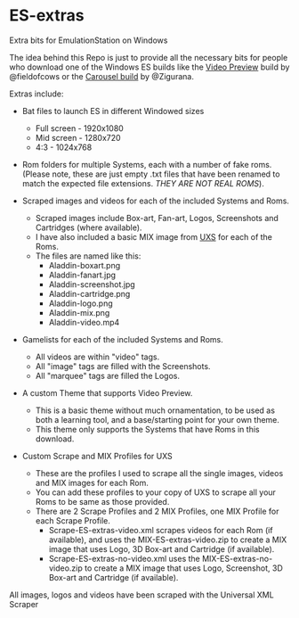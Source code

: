 # ES-extras
Extra bits for EmulationStation on Windows

The idea behind this Repo is just to provide all the necessary bits for people who download one of the Windows ES builds like the [Video Preview](https://github.com/fieldofcows/EmulationStation/releases/tag/v0.1-beta.7) build by @fieldofcows or the [Carousel build](https://dl.dropboxusercontent.com/u/859248/RetroPieES/SystemCarousel_mod_beta_22feb2017.7z) by @Zigurana.

Extras include:
- Bat files to launch ES in different Windowed sizes
  - Full screen - 1920x1080
  - Mid screen - 1280x720
  - 4:3 - 1024x768
  
- Rom folders for multiple Systems, each with a number of fake roms. (Please note, these are just empty .txt files that have been renamed to match the expected file extensions. *THEY ARE NOT REAL ROMS*).

- Scraped images and videos for each of the included Systems and Roms.
  - Scraped images include Box-art, Fan-art, Logos, Screenshots and Cartridges (where available).
  - I have also included a basic MIX image from [UXS](https://github.com/Universal-Rom-Tools/Universal-XML-Scraper/) for each of the Roms.
  - The files are named like this:
    - Aladdin-boxart.png
    - Aladdin-fanart.jpg
    - Aladdin-screenshot.jpg
    - Aladdin-cartridge.png
    - Aladdin-logo.png
    - Aladdin-mix.png
    - Aladdin-video.mp4

- Gamelists for each of the included Systems and Roms.
  - All videos are within "video" tags.
  - All "image" tags are filled with the Screenshots.
  - All "marquee" tags are filled the Logos.

- A custom Theme that supports Video Preview.
  - This is a basic theme without much ornamentation, to be used as both a learning tool, and a base/starting point for your own theme.
  - This theme only supports the Systems that have Roms in this download.
  
- Custom Scrape and MIX Profiles for UXS
  - These are the profiles I used to scrape all the single images, videos and MIX images for each Rom.
  - You can add these profiles to your copy of UXS to scrape all your Roms to be same as those provided.
  - There are 2 Scrape Profiles and 2 MIX Profiles, one MIX Profile for each Scrape Profile.
    - Scrape-ES-extras-video.xml scrapes videos for each Rom (if available), and uses the MIX-ES-extras-video.zip to create a MIX image that uses Logo, 3D Box-art and Cartridge (if available).
    - Scrape-ES-extras-no-video.xml uses the MIX-ES-extras-no-video.zip to create a MIX image that uses Logo, Screenshot, 3D Box-art and Cartridge (if available).
  
All images, logos and videos have been scraped with the Universal XML Scraper
